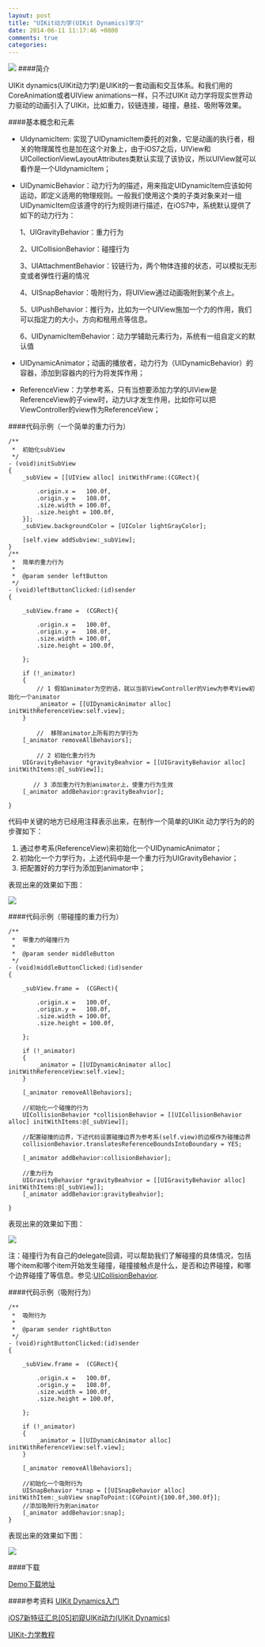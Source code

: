 ```yaml
---
layout: post
title: "UIKit动力学(UIKit Dynamics)学习"
date: 2014-06-11 11:17:46 +0800
comments: true
categories: 
---
```


![](/images/4908ab0eae4b946b9066eafd11f8030580c2c4f79dfd.png)
####简介

UIKit dynamics(UIKit动力学)是UIKit的一套动画和交互体系。和我们用的CoreAnimation或者UIView animations一样，只不过UIKit 动力学将现实世界动力驱动的动画引入了UIKit，比如重力，铰链连接，碰撞，悬挂、吸附等效果。

####基本概念和元素

* UIdynamicItem: 实现了UIDynamicItem委托的对象，它是动画的执行者，相关的物理属性也是加在这个对象上，由于iOS7之后，UIView和UICollectionViewLayoutAttributes类默认实现了该协议，所以UIView就可以看作是一个UIdynamicItem；

* UIDynamicBehavior：动力行为的描述，用来指定UIDynamicItem应该如何运动，即定义适用的物理规则。一般我们使用这个类的子类对象来对一组UIDynamicItem应该遵守的行为规则进行描述，在iOS7中，系统默认提供了如下的动力行为：

	1、UIGravityBehavior：重力行为
	
	2、UICollisionBehavior：碰撞行为
	
	3、UIAttachmentBehavior：铰链行为，两个物体连接的状态，可以模拟无形变或者弹性行遍的情况
	
	4、UISnapBehavior：吸附行为，将UIView通过动画吸附到某个点上。
	
	5、UIPushBehavior：推行为，比如为一个UIView施加一个力的作用，我们可以指定力的大小，方向和租用点等信息。
	
	6、UIDynamicItemBehavior：动力学辅助元素行为，系统有一组自定义的默认值

* UIDynamicAnimator；动画的播放者，动力行为（UIDynamicBehavior）的容器，添加到容器内的行为将发挥作用；

* ReferenceView：力学参考系，只有当想要添加力学的UIView是ReferenceView的子view时，动力UI才发生作用，比如你可以把ViewController的view作为ReferenceView；

####代码示例（一个简单的重力行为）

```objc
/**
 *  初始化subView
 */
- (void)initSubView
{
    _subView = [[UIView alloc] initWithFrame:(CGRect){
        
        .origin.x =   100.0f,
        .origin.y =   108.0f,
        .size.width = 100.0f,
        .size.height = 100.0f, 
    }];
    _subView.backgroundColor = [UIColor lightGrayColor];
   
    [self.view addSubview:_subView];
}
/**
 *  简单的重力行为
 *
 *  @param sender leftButton
 */
- (void)leftButtonClicked:(id)sender
{
    
    _subView.frame =  (CGRect){
        
        .origin.x =   100.0f,
        .origin.y =   108.0f,
        .size.width = 100.0f,
        .size.height = 100.0f,
        
    };

    if (!_animator)
    {
        // 1 假如animator为空的话，就以当前ViewController的View为参考View初始化一个animator
        _animator = [[UIDynamicAnimator alloc] initWithReferenceView:self.view];
    }
    
        //  移除animator上所有的力学行为
    [_animator removeAllBehaviors];

        // 2 初始化重力行为
    UIGravityBehavior *gravityBeahvior = [[UIGravityBehavior alloc] initWithItems:@[_subView]];
    
       // 3 添加重力行为到animator上，使重力行为生效
    [_animator addBehavior:gravityBeahvior];

}
```

代码中关键的地方已经用注释表示出来，在制作一个简单的UIKit 动力学行为的的步骤如下：

1. 通过参考系(ReferenceView)来初始化一个UIDynamicAnimator；
2. 初始化一个力学行为，上述代码中是一个重力行为UIGravityBehavior；
3. 把配置好的力学行为添加到animator中；

表现出来的效果如下图：

![](/images/201406111150gravity.gif)

####代码示例（带碰撞的重力行为）

```objc
/**
 *  带重力的碰撞行为
 *
 *  @param sender middleButton
 */
- (void)middleButtonClicked:(id)sender
{
    
    _subView.frame =  (CGRect){
        
        .origin.x =   100.0f,
        .origin.y =   108.0f,
        .size.width = 100.0f,
        .size.height = 100.0f,
        
    };
    
    if (!_animator)
    {
        _animator = [[UIDynamicAnimator alloc] initWithReferenceView:self.view];
    }
    
    [_animator removeAllBehaviors];

    //初始化一个碰撞的行为
    UICollisionBehavior *collisionBehavior = [[UICollisionBehavior alloc] initWithItems:@[_subView]];
    
    //配置碰撞的边界，下述代码设置碰撞边界为参考系(self.view)的边框作为碰撞边界
    collisionBehavior.translatesReferenceBoundsIntoBoundary = YES;
    
    [_animator addBehavior:collisionBehavior];
    
    //重力行为
    UIGravityBehavior *gravityBeahvior = [[UIGravityBehavior alloc] initWithItems:@[_subView]];
    [_animator addBehavior:gravityBeahvior];
    
}
```
表现出来的效果如下图：

![](/images/201406111150gravityCollision.gif)

注：碰撞行为有自己的delegate回调，可以帮助我们了解碰撞的具体情况，包括哪个item和哪个item开始发生碰撞，碰撞接触点是什么，是否和边界碰撞，和哪个边界碰撞了等信息。参见:[UICollisionBehavior](https://developer.apple.com/library/ios/documentation/UIKit/Reference/UICollisionBehaviorDelegate_Protocol/Reference/Reference.html).

####代码示例（吸附行为）

```objc
/**
 *  吸附行为
 *
 *  @param sender rightButton
 */
- (void)rightButtonClicked:(id)sender
{
    
    _subView.frame =  (CGRect){
        
        .origin.x =   100.0f,
        .origin.y =   108.0f,
        .size.width = 100.0f,
        .size.height = 100.0f,
        
    };
    
    if (!_animator)
    {
        _animator = [[UIDynamicAnimator alloc] initWithReferenceView:self.view];
    }
    
    [_animator removeAllBehaviors];
    
    //初始化一个吸附行为
    UISnapBehavior *snap = [[UISnapBehavior alloc] initWithItem:_subView snapToPoint:(CGPoint){100.0f,300.0f}];
    //添加吸附行为到animator
    [_animator addBehavior:snap];
}
```
表现出来的效果如下图：

![](/images/201406111151snap.gif)

####下载

[Demo下载地址](https://github.com/alex1212112/DynamicsDemo)

####参考资料
[UIKit Dynamics入门](http://onevcat.com/2013/06/uikit-dynamics-started/)

[iOS7新特征汇总[05]初窥UIKit动力(UIKit Dynamics)](http://beyondvincent.com/blog/2013/06/16/88/)

[UIKit-力学教程](http://www.raywenderlich.com/zh-hans/52617/uikit-%E5%8A%9B%E5%AD%A6%E6%95%99%E7%A8%8B)


